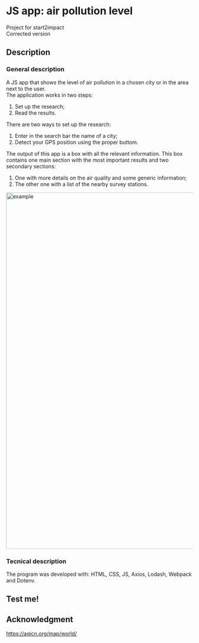 # JS app: air pollution level
Project for start2impact</br>
Corrected version</br>

## Description
### General description
A JS app that shows the level of air pollution in a chosen city or in the area next to the user.</br>
The application works in two steps:
1. Set up the research;
2. Read the results.

There are two ways to set up the research:
1. Enter in the search bar the name of a city;
2. Detect your GPS position using the proper buttom.

The output of this app is a box with all the relevant information. This box contains one main section with the most important results and two secondary sections: 
1. One with more details on the air quality and some generic information;
2. The other one with a list of the nearby survey stations.

<img width="960" alt="example" src="https://user-images.githubusercontent.com/78146321/117276791-887dbd00-ae5f-11eb-9012-8236e629c465.png">

### Tecnical description 
The program was developed with: HTML, CSS, JS, Axios, Lodash, Webpack and Dotenv.

## Test me!


## Acknowledgment
https://aqicn.org/map/world/
